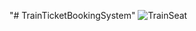 "# TrainTicketBookingSystem" 
![TrainSeat](https://github.com/Arush16101999/TrainTicketBookingSystem/assets/61136045/3848530e-80ab-4349-aaf8-7b44ee605bbf)

